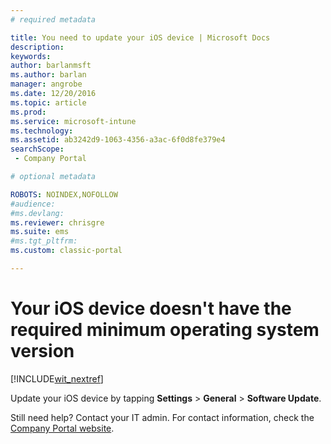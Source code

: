 ```yaml
---
# required metadata

title: You need to update your iOS device | Microsoft Docs
description:
keywords:
author: barlanmsftms.author: barlan
manager: angrobe
ms.date: 12/20/2016
ms.topic: article
ms.prod:
ms.service: microsoft-intune
ms.technology:
ms.assetid: ab3242d9-1063-4356-a3ac-6f0d8fe379e4searchScope: - Company Portal

# optional metadata

ROBOTS: NOINDEX,NOFOLLOW
#audience:
#ms.devlang:
ms.reviewer: chrisgre
ms.suite: ems
#ms.tgt_pltfrm:
ms.custom: classic-portal

---
```


# Your iOS device doesn't have the required minimum operating system version

[!INCLUDE[wit_nextref](../includes/end-user-os-update-guidance.md)]

Update your iOS device by tapping **Settings** > **General** > **Software Update**.

Still need help? Contact your IT admin. For contact information, check the [Company Portal website](http://portal.manage.microsoft.com).
